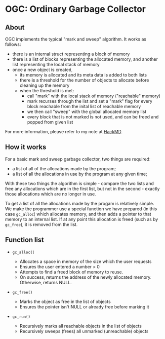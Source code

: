 # OGC: Ordinary Garbage Collector

## About

OGC implements the typical "mark and sweep" algorithm. It works as follows:
* there is an internal struct representing a block of memory
* there is a list of blocks representing the allocated memory, and another
  list representing the local stack of memory
* once a new object is created,
    - its memory is allocated and its meta data is added to both lists
    - there is a threshold for the number of objects to allocate before
      cleaning up the memory
    - when the threshold is met:
        + call "mark" with the local stack of memory ("reachable" memory)
        + mark recurses through the list and set a "mark" flag for every
          block reachable from the inital list of reachable memory
        + we then call "sweep" with the global allocated memory list
        + every block that is not marked is not used, and can be freed and
          popped from given list
          
For more information, please refer to my note at [HackMD](https://hackmd.io/s/SJYZfQuo4).

## How it works

For a basic mark and sweep garbage collector, two things are required:
* a list of all of the allocations made by the program;
* a list of all the allocations in use by the program at any given time;

With these two things the algorithm is simple - compare the two lists and
free any allocations which are in the first list, but not in the second -
exactly those allocations which are no longer in use.

To get a list of all the allocations made by the progam is relatively
simple. We make the programmer use a special function we have prepared
(in this case `gc_alloc`) which allocates memory, and then adds a pointer
to that memory to an internal list. If at any point this allocation is
freed (such as by `gc_free`), it is removed from the list.


## Function list

* `gc_alloc()`
    - Allocates a space in memory of the size which the user requests
    - Ensures the user entered a number > 0
    - Attempts to find a freed block of memory to reuse.
    - On success, returns the address of the newly allocated memory.
      Otherwise, returns NULL.

* `gc_free()`
    - Marks the object as free in the list of objects
    - Ensures the pointer isn't NULL or already free before marking it

* `gc_run()`
    - Recursively marks all reachable objects in the list of objects
    - Recursively sweeps (frees) all unmarked (unreachable) objects

